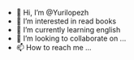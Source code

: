 - 👋 Hi, I’m @Yurilopezh
- 👀 I’m interested in read books
- 🌱 I’m currently learning english
- 💞️ I’m looking to collaborate on ...
- 📫 How to reach me ...

<!---
Yurilopezh/Yurilopezh is a ✨ special ✨ repository because its `README.md` (this file) appears on your GitHub profile.
You can click the Preview link to take a look at your changes.
--->
